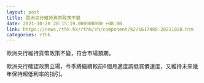 ```yaml
---
layout: post
title: 歐洲央行維持貨幣政策不變
date: 2021-10-28 20:15:19.000000000 +08:00
link: https://news.rthk.hk/rthk/ch/component/k2/1617408-20211028.htm
categories: rthk
---
```


歐洲央行維持貨幣政策不變，符合市場預期。

歐洲央行確認政策立場，今季將繼續較前6個月適度調低買債速度，又維持未來幾年保持超低利率的指引。
